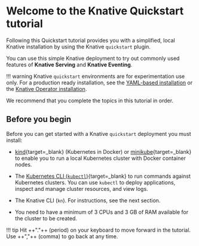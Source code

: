 # Welcome to the Knative Quickstart tutorial

Following this Quickstart tutorial provides you with a simplified, local Knative installation by using the Knative `quickstart` plugin.

You can use this simple Knative deployment to try out commonly used features of **Knative Serving** and **Knative Eventing**.

!!! warning
    Knative `quickstart` environments are for experimentation use only.
    For a production ready installation, see the [YAML-based installation](/docs/install/yaml-install/)
    or the [Knative Operator installation](/docs/install/operator/knative-with-operators/).

We recommend that you complete the topics in this tutorial in order.

## Before you begin

Before you can get started with a Knative `quickstart` deployment you must install:

- [kind](https://kind.sigs.k8s.io/docs/user/quick-start){target=_blank} (Kubernetes in Docker)
or [minikube](https://minikube.sigs.k8s.io/docs/start/){target=_blank} to enable
you to run a local Kubernetes cluster with Docker container nodes.

- The [Kubernetes CLI (`kubectl`)](https://kubernetes.io/docs/tasks/tools/install-kubectl){target=_blank} to run commands against Kubernetes clusters. You can use `kubectl` to deploy applications, inspect and manage cluster resources, and view logs.

- The Knative CLI (`kn`). For instructions, see the next section.

- You need to have a minimum of 3&nbsp;CPUs and 3&nbsp;GB of RAM available for the cluster to be created.

!!! tip
    Hit ++"."++ (period) on your keyboard to move forward in the tutorial. Use ++","++ (comma) to go back at any time.

<!--TODO: This tip only applies for users using a keyboard, i.e. not great for responsive design, since it doesn't work for users on mobile devices. Should we remove it or have it only appear on certain devices? Is responsive design really possible using mkdocs?-->
